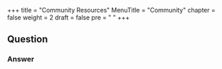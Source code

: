+++
title = "Community Resources"
MenuTitle = "Community"
chapter = false
weight = 2
draft = false
pre = "<i class='fa fa-desktop'></i>	"
+++

## Question 
### Answer
